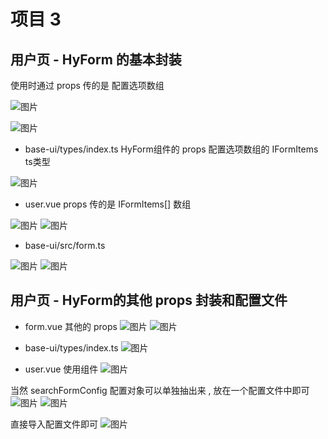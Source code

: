 # 项目 3
## 用户页 - HyForm 的基本封装
使用时通过 props 传的是 配置选项数组 

![图片](../.vuepress/public/images/hyform.png) 

![图片](../.vuepress/public/images/baseui.png) 

* base-ui/types/index.ts  HyForm组件的 props 配置选项数组的 IFormItems ts类型

![图片](../.vuepress/public/images/fts.png) 

* user.vue  props 传的是 IFormItems[] 数组 

![图片](../.vuepress/public/images/hf1.png) 
![图片](../.vuepress/public/images/hf2.png) 

* base-ui/src/form.ts

![图片](../.vuepress/public/images/form1.png) 
![图片](../.vuepress/public/images/form2.png)  


## 用户页 - HyForm的其他 props 封装和配置文件

* form.vue 其他的 props 
![图片](../.vuepress/public/images/fp1.png)
![图片](../.vuepress/public/images/fp2.png)

* base-ui/types/index.ts 
![图片](../.vuepress/public/images/peizhileixing.png)

* user.vue  使用组件 
![图片](../.vuepress/public/images/user55.png)

当然 searchFormConfig 配置对象可以单独抽出来 , 放在一个配置文件中即可 
![图片](../.vuepress/public/images/sc1.png)
![图片](../.vuepress/public/images/sc8.png)

直接导入配置文件即可
![图片](../.vuepress/public/images/sc9.png)

